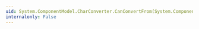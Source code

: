 ```yaml
---
uid: System.ComponentModel.CharConverter.CanConvertFrom(System.ComponentModel.ITypeDescriptorContext,System.Type)
internalonly: False
---
```

